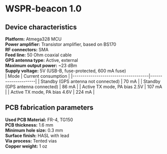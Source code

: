 # WSPR-beacon 1.0

## Device characteristics
**Platform:** Atmega328 MCU  
**Power amplifier:** Transistor amplifier, based on BS170  
**RF connectors:** SMA  
**Feed line:** 50 Ohm coaxial cable  
**GPS antenna type:** Active, external  
**Maximum output power:** ~23 dBm  
**Supply voltage:** 5V (USB-B, fuse-protected, 600 mA fuse)  
| Mode                                 | Current consumption |
|--------------------------------------|---------------------|
| Standby (GPS antenna not connected)  |  70 mA              |
| Standby (GPS antenna connected)      |  86 mA              |
| Active TX mode, PA bias 2.5V         |  107 mA             |
| Active TX mode, PA bias 4.6V         |  224 mA             |

## PCB fabrication parameters
**Used PCB Material:** FR-4, TG150  
**PCB thickness:** 1.6 mm  
**Minimum hole size:** 0.3 mm  
**Surface finish:** HASL with lead  
**Via process:** Tented vias  
**Copper weight:** 1 oz  
